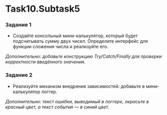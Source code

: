 # Task10.Subtask5
### Задание 1
* Создайте консольный мини-калькулятор, который будет подсчитывать сумму двух чисел. Определите интерфейс для функции сложения числа и реализуйте его.

*Дополнительно: добавьте конструкцию Try/Catch/Finally для проверки корректности введённого значения.*

### Задание 2
* Реализуйте механизм внедрения зависимостей: добавьте в мини-калькулятор логгер.

*Дополнительно: текст ошибки, выводимый в логгере, окрасьте в красный цвет, а текст события — в синий цвет.*
